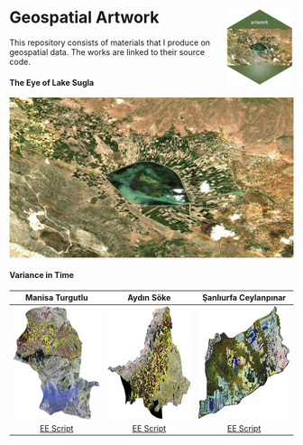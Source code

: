 # Geospatial Artwork <a href='/scripts/eye-sugla-hexagon.R'><img src='collections/eye-sugla/eye-sugla-hexagon.png' align="right" height="139" /></a>

This repository consists of materials that I produce
on geospatial data. The works are linked to their source code.


#### The Eye of Lake Sugla

<a href='https://code.earthengine.google.com/da4b40d1006d1fc5ceae3b19b4354ae6'> <div align="center"><img src="collections/eye-sugla/eye-sugla-1920-1080-hq.jpeg"></div></a>

#### Variance in Time

| Manisa Turgutlu | Aydın Söke | Şanlıurfa Ceylanpınar |
| :---:        |     :---:      |          :---: |
| <img src="collections/variance-in-time/vit-manisa-turgutlu-1200-1170-lq.png" width="200" height="200" >   | <img src="collections/variance-in-time/vit-aydin-soke-1200-613-lq.png" width="200" height="200" >     | <img src="collections/variance-in-time/vit-sanliurfa-ceylanpinar-1200-675-lq.png" width="200" height="200" >    |
| [EE Script](https://code.earthengine.google.com/3ea171a6dd58bec9bd0cfca01c21f273)     | [EE Script](https://code.earthengine.google.com/3ea171a6dd58bec9bd0cfca01c21f273)       | [EE Script](https://code.earthengine.google.com/3ea171a6dd58bec9bd0cfca01c21f273)      |

